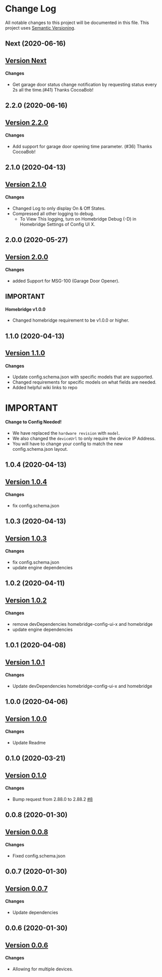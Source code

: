 # Change Log

All notable changes to this project will be documented in this file. This project uses [Semantic Versioning](https://semver.org/).

## Next (2020-06-16)

## [Version Next](https://github.com/donavanbecker/homebridge-honeywell-home/compare/v2.2.0...2.X.X)

#### Changes
-  Get garage door status change notification by requesting status every 2s all the time.(#41) Thanks CocoaBob!

## 2.2.0 (2020-06-16)

## [Version 2.2.0](https://github.com/donavanbecker/homebridge-honeywell-home/compare/v2.1.0...2.2.0)

#### Changes
- Add support for garage door opening time parameter. (#36) Thanks CocoaBob!

## 2.1.0 (2020-04-13)

## [Version 2.1.0](https://github.com/donavanbecker/homebridge-honeywell-home/compare/v2.0.0...2.1.0)

#### Changes
- Changed Log to only display On & Off States.
- Compressed all other logging to debug.
    - To View This logging, turn on Homebridge Debug (-D) in Homebridge Settings of Config UI X.

## 2.0.0 (2020-05-27)

## [Version 2.0.0](https://github.com/donavanbecker/homebridge-honeywell-home/compare/v1.1.0...2.0.0)

#### Changes
- added Support for MSG-100 (Garage Door Opener).

## IMPORTANT
#### Homebridge v1.0.0
- Changed homebridge requirement to be v1.0.0 or higher.

## 1.1.0 (2020-04-13)

## [Version 1.1.0](https://github.com/donavanbecker/homebridge-honeywell-home/compare/v1.0.4...1.1.0)

#### Changes
- Update config.schema.json with specific models that are supported.
- Changed requirements for specific models on what fields are needed.
- Added helpful wiki links to repo

# IMPORTANT
#### Change to Config Needed!
- We have replaced the `hardware revision` with `model`.
- We also changed the `deviceUrl` to only require the device IP Address.
- You will have to change your config to match the new config.schema.json layout.

## 1.0.4 (2020-04-13)

## [Version 1.0.4](https://github.com/donavanbecker/homebridge-honeywell-home/compare/v1.0.3...1.0.4)

#### Changes

- fix config.schema.json

## 1.0.3 (2020-04-13)

## [Version 1.0.3](https://github.com/donavanbecker/homebridge-honeywell-home/compare/v1.0.2...1.0.3)

#### Changes

- fix config.schema.json
- update engine dependencies

## 1.0.2 (2020-04-11)

## [Version 1.0.2](https://github.com/donavanbecker/homebridge-honeywell-home/compare/v1.0.1...1.0.2)

#### Changes

- remove devDependencies homebridge-config-ui-x and homebridge
- update engine dependencies

## 1.0.1 (2020-04-08)

## [Version 1.0.1](https://github.com/donavanbecker/homebridge-honeywell-home/compare/v1.0.0...1.0.1)

#### Changes

- Update devDependencies homebridge-config-ui-x and homebridge

## 1.0.0 (2020-04-06)

## [Version 1.0.0](https://github.com/donavanbecker/homebridge-honeywell-home/compare/v0.1.0...1.0.0)

#### Changes

- Update Readme

## 0.1.0 (2020-03-21)

## [Version 0.1.0](https://github.com/donavanbecker/homebridge-honeywell-home/compare/v0.0.8...0.1.0)

#### Changes

- Bump request from 2.88.0 to 2.88.2 [#8](https://github.com/donavanbecker/homebridge-meross/pull/8)

## 0.0.8 (2020-01-30)

## [Version 0.0.8](https://github.com/donavanbecker/homebridge-honeywell-home/compare/v0.0.7...0.0.8)

#### Changes

- Fixed config.schema.json

## 0.0.7 (2020-01-30)

## [Version 0.0.7](https://github.com/donavanbecker/homebridge-honeywell-home/compare/v0.0.6...0.0.7)

#### Changes

- Update dependencies

## 0.0.6 (2020-01-30)

## [Version 0.0.6](https://github.com/donavanbecker/homebridge-meross/tree/v0.0.6)

#### Changes

- Allowing for multiple devices.
